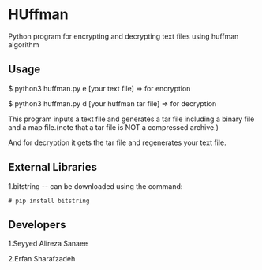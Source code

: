 HUffman
=======

Python program for encrypting and decrypting text files using huffman algorithm

Usage
-----

$ python3 huffman.py e [your text file]             => for encryption

$ python3 huffman.py d [your huffman tar file]      => for decryption


This program inputs a text file and generates a tar file including a binary file and a map file.(note that a tar file is
NOT a compressed archive.)

And for decryption it gets the tar file and regenerates your text file.


External Libraries
------------------

1.bitstring
-- can be downloaded using the command:

    # pip install bitstring

Developers
----------

1.Seyyed Alireza Sanaee

2.Erfan Sharafzadeh